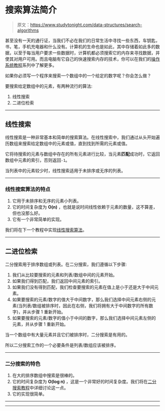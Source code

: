 # 搜索算法简介

> 原文：<https://www.studytonight.com/data-structures/search-algorithms>

甚至没有一天的通行证，当我们不必在我们的日常生活中寻找一些东西，车钥匙，书，笔，手机充电器和什么没有。计算机的生命也是如此，其中存储着如此多的数据，以至于每当用户要求一些数据时，计算机都必须搜索它的内存来寻找数据，并使其对用户可用。而且电脑有它自己的快速搜索内存的技术，你可以在我们的[操作系统教程](/operating-system/)系列中了解更多。

如果你必须写一个程序来搜索一个数组中的一个给定的数字呢？你会怎么做？

要搜索给定数组中的元素，有两种流行的算法:

1.  线性搜索
2.  二进位检索

* * *

## 线性搜索

线性搜索是一种非常基本和简单的搜索算法。在线性搜索中，我们通过从头开始遍历数组来搜索给定数组中的元素或值，直到找到所需的元素或值。

它将待搜索的元素与数组中存在的所有元素进行比较，当元素**匹配**成功时，它返回数组中元素的索引，否则返回`-1`。

当列表中的元素较少时，线性搜索适用于未排序或无序的列表。

* * *

### 线性搜索算法的特点

1.  它用于未排序和无序的元素小列表。
2.  它的时间复杂度为 **O(n)** ，也就是说时间线性依赖于元素的数量，这不算差，但也没那么好。
3.  它有一个非常简单的实现。

我们将在下一个教程中实现[线性搜索算法](linear-search-algorithm)。

* * *

## 二进位检索

二分搜索用于排序数组或列表。在二分搜索，我们遵循以下步骤:

1.  我们从比较要搜索的元素和列表/数组中间的元素开始。
2.  如果我们得到匹配，我们返回中间元素的索引。
3.  如果我们没有得到匹配，我们检查要搜索的元素在值上是小于还是大于中间元素。
4.  如果要搜索的元素/数字的值大于中间数字，那么我们选择中间元素右侧的元素(当列表/数组被排序时，因此在右侧，我们将拥有大于中间数字的所有数字)，并从步骤 1 重新开始。
5.  如果要搜索的元素/数字的值小于中间的数字，那么我们选择中间元素左侧的元素，并从步骤 1 重新开始。

当一个数组中有大量元素并且它们被排序时，二分搜索是有用的。

所以二分搜索工作的一个必要条件是列表/数组应该被排序。

* * *

### 二分搜索的特色

1.  在大的排序数组中搜索是很棒的。
2.  它的时间复杂度为 **O(log n)** ，这是一个非常好的时间复杂度。我们将在[二分搜索教程](binary-search-algorithm)中详细讨论这一点。
3.  它的实现很简单。

* * *

* * *